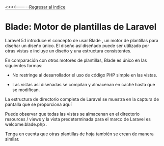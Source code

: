 [<<<<-----Regresar al indice](https://martamaleyka.github.io/Curso-de-Laravel/index) 

# Blade: Motor de plantillas de Laravel
Laravel 5.1 introduce el concepto de usar Blade , un motor de plantillas para diseñar un diseño único. El diseño así diseñado puede ser utilizado por otras vistas e incluye un diseño y una estructura consistentes.

En comparación con otros motores de plantillas, Blade es único en las siguientes formas:

- No restringe al desarrollador el uso de código PHP simple en las vistas.

- Las vistas así diseñadas se compilan y almacenan en caché hasta que se modifican.

La estructura de directorio completa de Laravel se muestra en la captura de pantalla que se proporciona aquí



Puede observar que todas las vistas se almacenan en el directorio resources / views y la vista predeterminada para el marco de Laravel es welcome.blade.php .

Tenga en cuenta que otras plantillas de hoja también se crean de manera similar.
